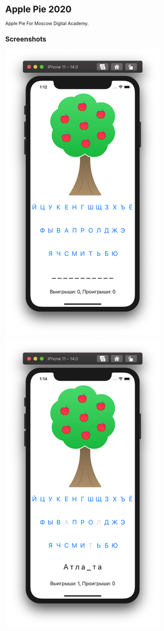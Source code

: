 # Apple Pie 2020

Apple Pie For Moscow Digital Academy.

## Screenshots

![Screenshot1](https://raw.githubusercontent.com/Simimi-dot/Apple-pie-2020/main/Apple%20pie%202020/Screenshots/Screenshot1.png)

![Screenshot2](https://raw.githubusercontent.com/Simimi-dot/Apple-pie-2020/main/Apple%20pie%202020/Screenshots/Screenshot2.png)

